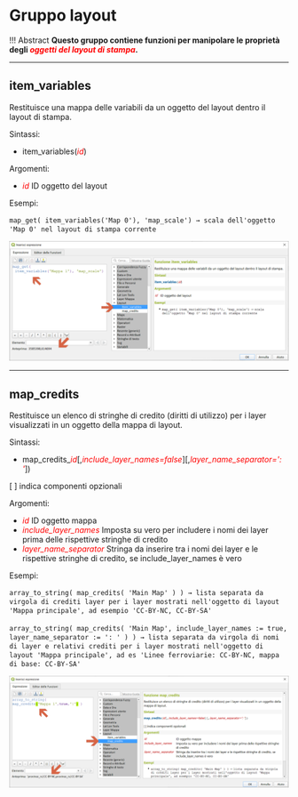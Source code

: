 # Gruppo layout

!!! Abstract
    **Questo gruppo contiene funzioni per manipolare le proprietà degli _<span style="color:red;">oggetti del layout di stampa</span>_.**

---

## item_variables

Restituisce una mappa delle variabili da un oggetto del layout dentro il layout di stampa.

Sintassi:

- item_variables(_<span style="color:red;">id</span>_)

Argomenti:

- _<span style="color:red;">id</span>_ ID oggetto del layout

Esempi:

```
map_get( item_variables('Map 0'), 'map_scale') → scala dell'oggetto 'Map 0' nel layout di stampa corrente
```

![](../../img/layout/item_variables.png)

---

## map_credits

Restituisce un elenco di stringhe di credito (diritti di utilizzo) per i layer visualizzati in un oggetto della mappa di layout.

Sintassi:

- map_credits_<span style="color:red;">_id</span>_[,_<span style="color:red;">include_layer_names=false</span>_][,_<span style="color:red;">layer_name_separator=': '</span>_])

[ ] indica componenti opzionali

Argomenti:

- _<span style="color:red;">id</span>_ ID oggetto mappa
- _<span style="color:red;">include_layer_names</span>_ Imposta su vero per includere i nomi dei layer prima delle rispettive stringhe di credito
- _<span style="color:red;">layer_name_separator</span>_ Stringa da inserire tra i nomi dei layer e le rispettive stringhe di credito, se include_layer_names è vero

Esempi:

```
array_to_string( map_credits( 'Main Map' ) ) → lista separata da virgola di crediti layer per i layer mostrati nell'oggetto di layout 'Mappa principale', ad esempio 'CC-BY-NC, CC-BY-SA'

array_to_string( map_credits( 'Main Map', include_layer_names := true, layer_name_separator := ': ' ) ) → lista separata da virgola di nomi di layer e relativi crediti per i layer mostrati nell'oggetto di layout 'Mappa principale', ad es 'Linee ferroviarie: CC-BY-NC, mappa di base: CC-BY-SA'
```

![](../../img/layout/map_credits1.png)
